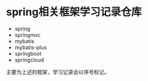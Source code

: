# spring相关框架学习记录仓库

- spring
- springmvc
- mybatis
- mybatis-plus
- springboot
- springcloud

主要为上述的框架，学习记录会以序号标记。